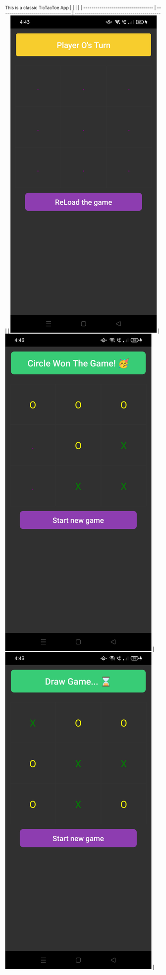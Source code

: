 This is a classic TicTacToe App
|                                     |                                     |                                             |
| ----------------------------------- | ----------------------------------- | ------------------------------------------- |
| ![](screenshots/1.jpeg)             | ![](screenshots/2.jpeg)             | ![](screenshots/3.jpeg)                     |
